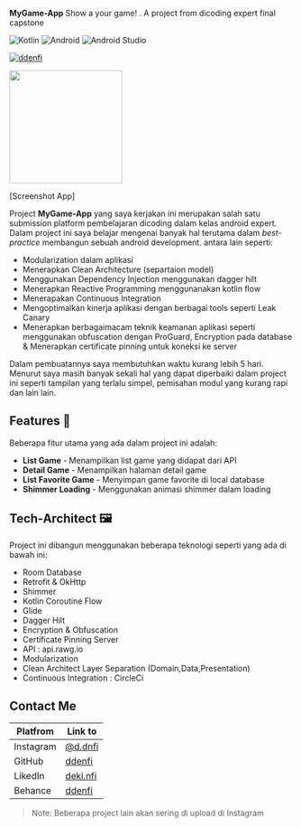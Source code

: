 **MyGame-App**
Show a your game! . A project from dicoding expert final capstone

![Kotlin](https://img.shields.io/badge/kotlin-%237F52FF.svg?style=for-the-badge&logo=kotlin&logoColor=white) ![Android](https://img.shields.io/badge/Android-3DDC84?style=for-the-badge&logo=android&logoColor=white) ![Android Studio](https://img.shields.io/badge/Android%20Studio-3DDC84.svg?style=for-the-badge&logo=android-studio&logoColor=white) 

[![ddenfi](https://circleci.com/gh/ddenfi/MyGame-App.svg?style=svg)](https://circleci.com/gh/ddenfi/MyGame-App)

<img src="https://user-images.githubusercontent.com/99384080/226186819-dddcbdac-b569-472c-b57d-d2f0bd46ae55.gif" width="200">

[Screenshot App]

Project **MyGame-App** yang saya kerjakan ini merupakan salah satu submission platform pembelajaran dicoding dalam kelas android expert. Dalam project ini saya belajar mengenai banyak hal terutama dalam *best-practice* membangun sebuah android development. antara lain seperti:

- Modularization dalam aplikasi
- Menerapkan Clean Architecture (separtaion model)
- Menggunakan Dependency Injection menggunakan dagger hilt
- Menerapkan Reactive Programming menggunanakan kotlin flow
- Menerapakan Continuous Integration 
- Mengoptimalkan kinerja aplikasi dengan berbagai tools seperti Leak Canary
- Menerapkan berbagaimacam teknik keamanan aplikasi seperti menggunakan obfuscation dengan ProGuard, Encryption pada database & Menerapkan certificate pinning untuk koneksi ke server 

Dalam pembuatannya saya membutuhkan waktu kurang lebih 5 hari. Menurut saya masih banyak sekali hal yang dapat diperbaiki dalam project ini seperti tampilan yang terlalu simpel, pemisahan modul yang kurang rapi dan lain lain.

## Features 🚀 
Beberapa fitur utama yang ada dalam project ini adalah:
- **List Game** - Menampilkan list game yang didapat dari API
- **Detail Game** - Menampilkan halaman detail game
- **List Favorite Game** - Menyimpan game favorite di local database
- **Shimmer Loading** - Menggunakan animasi shimmer dalam loading

## Tech-Architect 🖼
Project ini dibangun menggunakan beberapa teknologi seperti yang ada di bawah ini:
- Room Database
- Retrofit & OkHttp
- Shimmer
- Kotlin Coroutine Flow
- Glide
- Dagger Hilt
- Encryption & Obfuscation
- Certificate Pinning Server
- API : api.rawg.io
- Modularization
- Clean Architect Layer Separation (Domain,Data,Presentation)
- Continuous Integration : CircleCi

## Contact Me
| Platfrom | Link to |
| ------ | ------ |
| Instagram | [@d.dnfi][ig] |
| GitHub | [ddenfi][git] |
| LikedIn | [deki.nfi][linkedin] |
| Behance | [ddenfi][be] |

> Note: Beberapa project lain akan sering di upload di Instagram

   [ig]: <https://www.instagram.com/d.dnfi/>
   [git]: <https://github.com/ddenfi>
   [linkedin]: <https://www.linkedin.com/in/dekinfi/>
   [be]: <https://www.behance.net/dekinfi>
